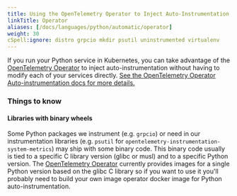 ```yaml
---
title: Using the OpenTelemetry Operator to Inject Auto-Instrumentation
linkTitle: Operator
aliases: [/docs/languages/python/automatic/operator]
weight: 30
cSpell:ignore: distro grpcio mkdir psutil uninstrumented virtualenv
---
```


If you run your Python service in Kubernetes, you can take advantage of the
[OpenTelemetry Operator](https://github.com/open-telemetry/opentelemetry-operator)
to inject auto-instrumentation without having to modify each of your services
directly.
[See the OpenTelemetry Operator Auto-instrumentation docs for more details.](/docs/kubernetes/operator/automatic/)

### Things to know

#### Libraries with binary wheels

Some Python packages we instrument (e.g. `grpcio`) or need in our instrumentation
libraries (e.g. `psutil` for `opentelemetry-instrumentation-system-metrics`) may ship with
some binary code. This binary code usually is tied to a specific C library version
(glibc or musl) and to a specific Python version.
The [OpenTelemetry Operator](https://github.com/open-telemetry/opentelemetry-operator)
currently provides images for a single Python version based on the glibc C library so
if you want to use it you'll probably need to build your own image operator docker image
for Python auto-instrumentation.
